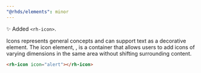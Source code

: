 ```yaml
---
"@rhds/elements": minor
---
```


✨ Added `<rh-icon>`.

  Icons represents general concepts and can support text as a decorative element. The icon element, <rh-icon>, 
  is a container that allows users to add icons of varying dimensions in the same area without shifting surrounding content.

  ```html
  <rh-icon icon="alert"></rh-icon>
  ```
